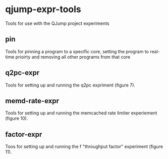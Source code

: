 qjump-expr-tools
================

Tools for use with the QJump project experiments

pin
---
Tools for pinning a program to a specific core, setting the program to real-time prioirty and removing all other programs from that core

q2pc-expr
---------
Tools for setting up and running the q2pc expriment (figure 7).

memd-rate-expr
--------------
Tools for setting up and running the memcached rate limiter experiement (figure 10).

factor-expr
-----------
Toos for setting up and running the f "throughput factor" experiment (figure 11).
